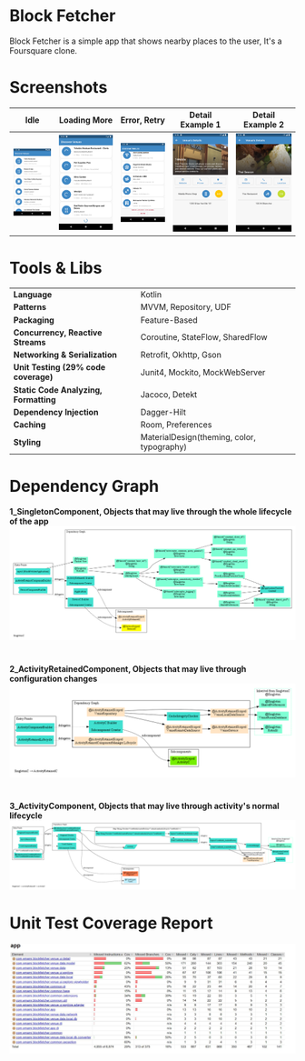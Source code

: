 # Block Fetcher

Block Fetcher is a simple app that shows nearby places to the user, It's a Foursquare clone.

# Screenshots

| Idle              | Loading More              | Error, Retry              | Detail Example 1              | Detail Example 2              |
| -------------- | -------------- | -------------- | -------------- | -------------- |
| ![](Docs_And_APK/Screenshots/1.png)    | ![](Docs_And_APK/Screenshots/2.png)    | ![](Docs_And_APK/Screenshots/3.png)    |   ![](Docs_And_APK/Screenshots/4.png)  |   ![](Docs_And_APK/Screenshots/5.png)  | 

# Tools & Libs

|  |  |
| ------ | ------ |
| **Language** | Kotlin |
| **Patterns** | MVVM, Repository, UDF |
| **Packaging** | Feature-Based |
| **Concurrency, Reactive Streams** | Coroutine, StateFlow, SharedFlow |
| **Networking & Serialization** | Retrofit, Okhttp, Gson |
| **Unit Testing (29% code coverage)** | Junit4, Mockito, MockWebServer |
| **Static Code Analyzing, Formatting** | Jacoco, Detekt |
| **Dependency Injection** | Dagger-Hilt |
| **Caching** | Room, Preferences |
| **Styling** | MaterialDesign(theming, color, typography) |

# Dependency Graph
**1_SingletonComponent, Objects that may live through the whole lifecycle of the app**
![](Docs_And_APK/ObjectGraph/1_SingletonComponent.png)
#
**2_ActivityRetainedComponent, Objects that may live through configuration changes**
![](Docs_And_APK/ObjectGraph/2_ActivityRetainedComponent.png)
#
**3_ActivityComponent, Objects that may live through activity's normal lifecycle**
![](Docs_And_APK/ObjectGraph/3_ActivityComponent.png)

# Unit Test Coverage Report
![](Docs_And_APK/UnitTestJacocoReport/29_percent_coverage_overview.JPG)
